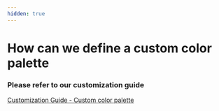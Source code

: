 ```yaml
---
hidden: true
---
```


# How can we define a custom color palette

### Please refer to our customization guide <a href="#please-refer-to-our-customization-guide" id="please-refer-to-our-customization-guide"></a>

[Customization Guide - Custom color palette](../customization-guide/custom-color-palette.md)
